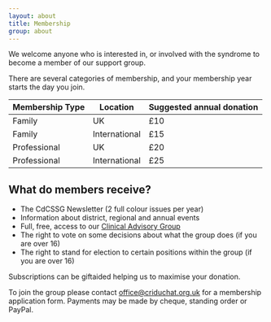 ```yaml
---
layout: about
title: Membership
group: about
---
```


We welcome anyone who is interested in, or involved with the syndrome to become a member of our support group.

There are several categories of membership, and your membership year starts the day you join.

Membership Type   | Location      | Suggested annual donation |
------------------|---------------|---------------------------|
Family            | UK            | £10                       |
Family            | International | £15                       |
Professional      | UK            | £20                       |
Professional      | International | £25                       |

## What do members receive?

* The CdCSSG Newsletter (2 full colour issues per year)
* Information about district, regional and annual events
* Full, free, access to our [Clinical Advisory Group](/information/cag.html)
* The right to vote on some decisions about what the group does (if you are over 16)
* The right to stand for election to certain positions within the group (if you are over 16)

Subscriptions can be giftaided helping us to maximise your donation.

To join the group please contact [office@criduchat.org.uk](mailto:office@criduchat.org.uk?subject=membership") for a membership application form. Payments may be made by cheque, standing order or PayPal.


